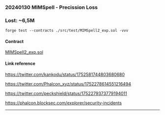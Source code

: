 ### 20240130 MIMSpell - Precission Loss

### Lost: ~6,5M

```
forge test --contracts ./src/test/MIMSpell2_exp.sol -vvv
```

#### Contract

[MIMSpell2_exp.sol](src/test/MIMSpell2_exp.sol)

#### Link reference

https://twitter.com/kankodu/status/1752581744803680680

https://twitter.com/Phalcon_xyz/status/1752278614551216494

https://twitter.com/peckshield/status/1752279373779194011

https://phalcon.blocksec.com/explorer/security-incidents

---
